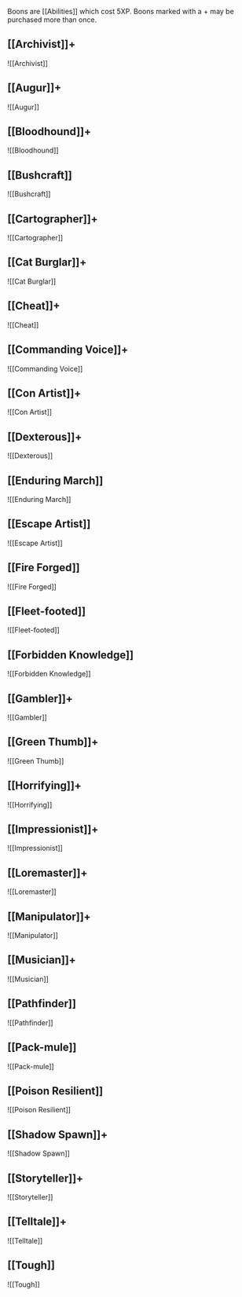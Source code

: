 Boons are [[Abilities]] which cost 5XP. Boons marked with a + may be purchased more than once.
## [[Archivist]]+
![[Archivist]]
## [[Augur]]+
![[Augur]]
## [[Bloodhound]]+
![[Bloodhound]]
## [[Bushcraft]]
![[Bushcraft]]
## [[Cartographer]]+
![[Cartographer]]
## [[Cat Burglar]]+
![[Cat Burglar]]
## [[Cheat]]+
![[Cheat]]
## [[Commanding Voice]]+
![[Commanding Voice]]
## [[Con Artist]]+
![[Con Artist]]
## [[Dexterous]]+
![[Dexterous]]
## [[Enduring March]]
![[Enduring March]]
## [[Escape Artist]]
![[Escape Artist]]
## [[Fire Forged]]
![[Fire Forged]]
## [[Fleet-footed]]
![[Fleet-footed]]
## [[Forbidden Knowledge]]
![[Forbidden Knowledge]]
## [[Gambler]]+
![[Gambler]]
## [[Green Thumb]]+
![[Green Thumb]]
## [[Horrifying]]+
![[Horrifying]]
## [[Impressionist]]+
![[Impressionist]]
## [[Loremaster]]+
![[Loremaster]]
## [[Manipulator]]+
![[Manipulator]]
## [[Musician]]+
![[Musician]]
## [[Pathfinder]]
![[Pathfinder]]
## [[Pack-mule]]
![[Pack-mule]]
## [[Poison Resilient]]
![[Poison Resilient]]
## [[Shadow Spawn]]+
![[Shadow Spawn]]
## [[Storyteller]]+
![[Storyteller]]
## [[Telltale]]+
![[Telltale]]
## [[Tough]]
![[Tough]]